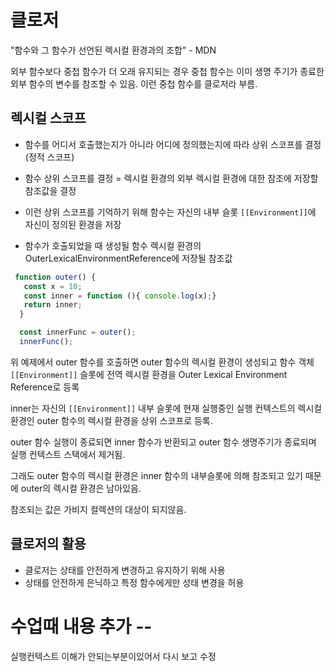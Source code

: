 # 클로저

"함수와 그 함수가 선언된 렉시컬 환경과의 조합" - MDN

외부 함수보다 중첩 함수가 더 오래 유지되는 경우 중첩 함수는 이미 생명 주기가 종료한 외부 함수의 변수를 참조할 수 있음. 이런 중첩 함수를 클로저라 부름.

## 렉시컬 스코프

- 함수를 어디서 호출했는지가 아니라 어디에 정의했는지에 따라 상위 스코프를 결정 (정적 스코프)

- 함수 상위 스코프를 결정 = 렉시컬 환경의 외부 렉시컬 환경에 대한 참조에 저장할 참조값을 결정

- 이런 상위 스코프를 기억하기 위해 함수는 자신의 내부 슬롯 `[[Environment]]`에 자신이 정의된 환경을 저장

- 함수가 호출되었을 때 생성될 함수 렉시컬 환경의 OuterLexicalEnvironmentReference에 저장될 참조값

```javascript
 function outer() {
   const x = 10;
   const inner = function (){ console.log(x);}
   return inner;
  }

  const innerFunc = outer();
  innerFunc();
```

위 예제에서 outer 함수를 호출하면 outer 함수의 렉시컬 환경이 생성되고 함수 객체 `[[Environment]]` 슬롯에 전역 렉시컬 환경을 Outer Lexical Environment Reference로 등록

inner는 자신의 `[[Environment]]` 내부 슬롯에 현재 실행중인 실행 컨텍스트의 렉시컬 환경인 outer 함수의 렉시컬 환경을 상위 스코프로 등록.

outer 함수 실행이 종료되면 inner 함수가 반환되고 outer 함수 생명주기가 종료되며 실행 컨텍스트 스택에서 제거됨.

그래도 outer 함수의 렉시컬 환경은 inner 함수의 내부슬롯에 의해 참조되고 있기 때문에 outer의 렉시컬 환경은 남아있음. 

참조되는 값은 가비지 컬렉션의 대상이 되지않음.

## 클로저의 활용

- 클로저는 상태를 안전하게 변경하고 유지하기 위해 사용
- 상태를 안전하게 은닉하고 특정 함수에게만 성태 변경을 허용

# 수업때 내용 추가 --
실행컨텍스트 이해가 안되는부분이있어서 다시 보고 수정